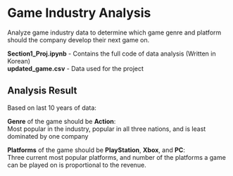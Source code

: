 # Game Industry Analysis
Analyze game industry data to determine which game genre and platform should the company develop their next game on.

**Section1_Proj.ipynb** - Contains the full code of data analysis (Written in Korean)   
**updated_game.csv** - Data used for the project

## Analysis Result
Based on last 10 years of data:

**Genre** of the game should be **Action**:    
Most popular in the industry, popular in all three nations, and is least dominated by one company     

**Platforms** of the game should be **PlayStation**, **Xbox**, and **PC**:    
Three current most popular platforms, and number of the platforms a game can be played on is proportional to the revenue.
